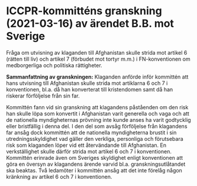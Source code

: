 # ICCPR-kommitténs granskning (2021-03-16)  av ärendet B.B. mot Sverige

Fråga om utvisning av klaganden till Afghanistan skulle strida mot artikel 6 (rätten till liv) och artikel 7 (förbudet mot tortyr m.m.) i FN-konventionen om medborgerliga och politiska rättigheter.

**Sammanfattning av granskningen:** Klaganden anförde inför kommittén att hans utvisning till Afghanistan skulle strida mot artiklarna 6 och 7 i konventionen, bl.a. då han konverterat till kristendomen samt då han riskerar förföljelse från sin far.

Kommittén fann vid sin granskning att klagandens påståenden om den risk han skulle löpa som konvertit i Afghanistan varit generella och vaga och att de nationella myndigheternas prövning inte kunde anses ha varit godtycklig eller bristfällig i denna del. I den del som avsåg förföljelse från klagandens far ansåg dock kommittén att de nationella myndigheterna brustit i sin utredningsskyldighet vad gäller den verkliga, personliga och förutsebara risk som klaganden löper vid ett återvändande till Afghanistan. En verkställighet skulle därför strida mot artikel 6 och 7 i konventionen. Kommittén erinrade även om Sveriges skyldighet enligt konventionen att göra en översyn av klagandens ärende varvid bl.a. granskningsutlåtandet ska beaktas. Två ledamöter i kommittén ansåg att det inte förelåg någon kränkning av artikel 6 och 7 i konventionen.
